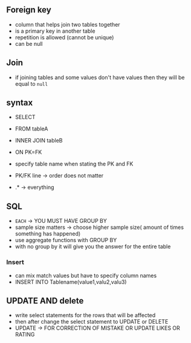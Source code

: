 ## Foreign key

- column that helps join two tables together
- is a primary key in another table
- repetition is allowed (cannot be unique)
- can be null

## Join

- if joining tables and some values don't have values then they will be equal to `null`

## syntax

- SELECT
- FROM tableA
- INNER JOIN tableB
- ON PK=FK

- specify table name when stating the PK and FK
- PK/FK line -> order does not matter
- .\* -> everything

## SQL

- `EACH` -> YOU MUST HAVE GROUP BY
- sample size matters -> choose higher sample size( amount of times something has happened)
- use aggregate functions with GROUP BY
- with no group by it will give you the answer for the entire table

### Insert

- can mix match values but have to specify column names
- INSERT INTO Tablename(value1,valu2,valu3)

## UPDATE AND delete

- write select statements for the rows that will be affected
- then after change the select statement to UPDATE or DELETE
- UPDATE -> FOR CORRECTION OF MISTAKE OR UPDATE LIKES OR RATING
